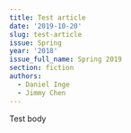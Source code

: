 ```yaml
---
title: Test article
date: '2019-10-20'
slug: test-article
issue: Spring
year: '2018'
issue_full_name: Spring 2019
section: fiction
authors:
  - Daniel Inge
  - Jimmy Chen
---
```

Test body
